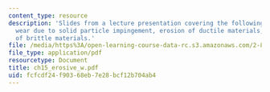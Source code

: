 ```yaml
---
content_type: resource
description: 'Slides from a lecture presentation covering the following topics: Erosive
  wear due to solid particle impingement, erosion of ductile materials, and erosion
  of brittle materials.'
file: /media/https%3A/open-learning-course-data-rc.s3.amazonaws.com/2-800-tribology-fall-2004/fcfcdf24f90368eb7e28bcf12b704ab4_ch15_erosive_w.pdf
file_type: application/pdf
resourcetype: Document
title: ch15_erosive_w.pdf
uid: fcfcdf24-f903-68eb-7e28-bcf12b704ab4
---
```

